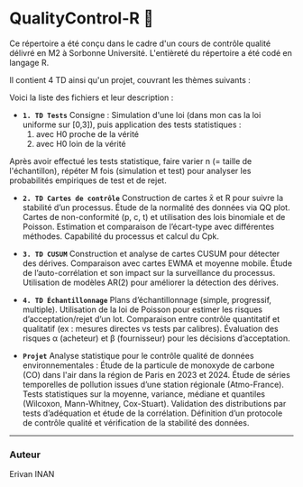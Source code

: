 # QualityControl-R 🌟

Ce répertoire a été conçu dans le cadre d'un cours de contrôle qualité délivré en M2 à Sorbonne Université.
L'entièreté du répertoire a été codé en langage R.

Il contient 4 TD ainsi qu'un projet, couvrant les thèmes suivants : 

Voici la liste des fichiers et leur description :

- **`1. TD Tests`**
Consigne : Simulation d'une loi (dans mon cas la loi uniforme sur [0,3]), puis application des tests statistiques :
   1) avec H0 proche de la vérité
   2) avec H0 loin de la vérité
  
Après avoir effectué les tests statistique, faire varier n (= taille de l'échantillon), répéter M fois (simulation et test) pour analyser les probabilités empiriques de test et de rejet.

- **`2. TD Cartes de contrôle`**
  Construction de cartes x̄ et R pour suivre la stabilité d’un processus.
  Étude de la normalité des données via QQ plot.
  Cartes de non-conformité (p, c, t) et utilisation des lois binomiale et de Poisson.
  Estimation et comparaison de l’écart-type avec différentes méthodes.
  Capabilité du processus et calcul du Cpk.
  
- **`3. TD CUSUM`**
   Construction et analyse de cartes CUSUM pour détecter des dérives.
   Comparaison avec cartes EWMA et moyenne mobile.
   Étude de l’auto-corrélation et son impact sur la surveillance du processus.
   Utilisation de modèles AR(2) pour améliorer la détection des dérives.

- **`4. TD Échantillonnage`**
   Plans d’échantillonnage (simple, progressif, multiple).
   Utilisation de la loi de Poisson pour estimer les risques d’acceptation/rejet d’un lot.
   Comparaison entre contrôle quantitatif et qualitatif (ex : mesures directes vs tests par calibres).
   Évaluation des risques α (acheteur) et β (fournisseur) pour les décisions d’acceptation.

- **`Projet`**
   Analyse statistique pour le contrôle qualité de données environnementales : Étude de la particule de monoxyde de carbone (CO) dans l'air dans la région de Paris en 2023 et 2024.
   Étude de séries temporelles de pollution issues d’une station régionale (Atmo-France).
   Tests statistiques sur la moyenne, variance, médiane et quantiles (Wilcoxon, Mann-Whitney, Cox-Stuart).
   Validation des distributions par tests d’adéquation et étude de la corrélation. Définition d’un protocole de contrôle qualité et vérification de la stabilité des données.

---

### Auteur

Erivan INAN
